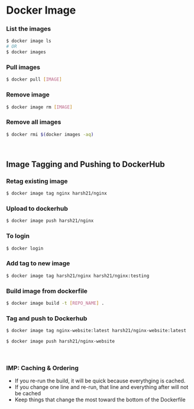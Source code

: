 # Docker Image

### List the images

```bash
$ docker image ls
# OR
$ docker images
```

### Pull images

```bash
$ docker pull [IMAGE]
```

### Remove image

```bash
$ docker image rm [IMAGE]
```

### Remove all images

```bash
$ docker rmi $(docker images -aq)
```

<br />

## Image Tagging and Pushing to DockerHub

### Retag existing image

```bash
$ docker image tag nginx harsh21/nginx
```

### Upload to dockerhub

```bash
$ docker image push harsh21/nginx
```

### To login

```bash
$ docker login
```

### Add tag to new image

```bash
$ docker image tag harsh21/nginx harsh21/nginx:testing
```

### Build image from dockerfile

```bash
$ docker image build -t [REPO_NAME] .
```

### Tag and push to Dockerhub

```bash
$ docker image tag nginx-website:latest harsh21/nginx-website:latest

$ docker image push harsh21/nginx-website
```

<br />

### IMP: Caching & Ordering

- If you re-run the build, it will be quick because everythging is cached.
- If you change one line and re-run, that line and everything after will not be cached
- Keep things that change the most toward the bottom of the Dockerfile
